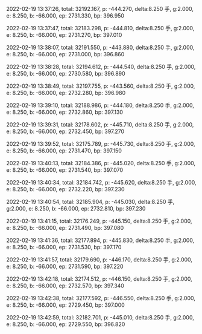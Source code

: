 2022-02-19 13:37:26, total: 32192.167, p: -444.270, delta:8.250 手, g:2.000, e: 8.250, b: -66.000, ep: 2731.330, bp: 396.950

2022-02-19 13:37:47, total: 32183.298, p: -444.810, delta:8.250 手, g:2.000, e: 8.250, b: -66.000, ep: 2731.270, bp: 397.010

2022-02-19 13:38:07, total: 32191.550, p: -443.880, delta:8.250 手, g:2.000, e: 8.250, b: -66.000, ep: 2731.000, bp: 396.860

2022-02-19 13:38:28, total: 32194.612, p: -444.540, delta:8.250 手, g:2.000, e: 8.250, b: -66.000, ep: 2730.580, bp: 396.890

2022-02-19 13:38:49, total: 32197.755, p: -443.560, delta:8.250 手, g:2.000, e: 8.250, b: -66.000, ep: 2732.280, bp: 396.980

2022-02-19 13:39:10, total: 32188.986, p: -444.180, delta:8.250 手, g:2.000, e: 8.250, b: -66.000, ep: 2732.860, bp: 397.130

2022-02-19 13:39:31, total: 32178.602, p: -445.710, delta:8.250 手, g:2.000, e: 8.250, b: -66.000, ep: 2732.450, bp: 397.270

2022-02-19 13:39:52, total: 32175.789, p: -445.730, delta:8.250 手, g:2.000, e: 8.250, b: -66.000, ep: 2731.470, bp: 397.150

2022-02-19 13:40:13, total: 32184.386, p: -445.020, delta:8.250 手, g:2.000, e: 8.250, b: -66.000, ep: 2731.540, bp: 397.070

2022-02-19 13:40:34, total: 32184.742, p: -445.620, delta:8.250 手, g:2.000, e: 8.250, b: -66.000, ep: 2732.220, bp: 397.230

2022-02-19 13:40:54, total: 32185.904, p: -445.030, delta:8.250 手, g:2.000, e: 8.250, b: -66.000, ep: 2732.810, bp: 397.230

2022-02-19 13:41:15, total: 32176.249, p: -445.150, delta:8.250 手, g:2.000, e: 8.250, b: -66.000, ep: 2731.490, bp: 397.080

2022-02-19 13:41:36, total: 32177.894, p: -445.830, delta:8.250 手, g:2.000, e: 8.250, b: -66.000, ep: 2731.530, bp: 397.170

2022-02-19 13:41:57, total: 32179.690, p: -446.170, delta:8.250 手, g:2.000, e: 8.250, b: -66.000, ep: 2731.590, bp: 397.220

2022-02-19 13:42:18, total: 32174.512, p: -446.150, delta:8.250 手, g:2.000, e: 8.250, b: -66.000, ep: 2732.570, bp: 397.340

2022-02-19 13:42:38, total: 32177.592, p: -446.550, delta:8.250 手, g:2.000, e: 8.250, b: -66.000, ep: 2729.450, bp: 397.000

2022-02-19 13:42:59, total: 32182.701, p: -445.010, delta:8.250 手, g:2.000, e: 8.250, b: -66.000, ep: 2729.550, bp: 396.820